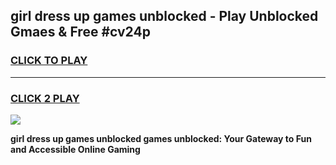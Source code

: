 
## girl dress up games unblocked - Play Unblocked Gmaes & Free #cv24p
<h3>
<a href="https://premium.freeplayer.one?title=girl_dress_up_games_unblocked&ref=01M">CLICK TO PLAY</a></h3>
<hr>

<h3>
<a href="https://premium.freeplayer.one?title=girl_dress_up_games_unblocked&ref=01M">CLICK 2 PLAY</a>
  
</h3>

<a href="https://premium.freeplayer.one?title=girl_dress_up_games_unblocked&ref=01M"><img src="https://clearcache.store/games.png"></a>


**girl dress up games unblocked games unblocked: Your Gateway to Fun and Accessible Online Gaming**
